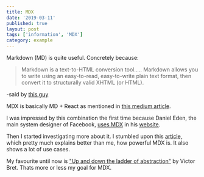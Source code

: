 ```yaml
---
title: MDX
date: '2019-03-11'
published: true
layout: post
tags: ['information', 'MDX']
category: example
---
```


Markdown (MD) is quite useful. Concretely because:

> Markdown is a text-to-HTML conversion tool.....
> Markdown allows you to write using an easy-to-read,
> easy-to-write plain text format, then convert it to structurally valid XHTML (or HTML).
>
-said by [this guy](https://daringfireball.net/projects/markdown/)

MDX is basically MD + React as mentioned in
[this medium article](https://medium.com/@alexkrolick/writing-interactive-documents-in-markdown-with-mdx-4b6dd7db683d).


I was impressed by this combination the first time because Daniel Eden, the main system designer of Facebook,
[uses MDX](https://github.com/daneden)
in his
[website](https://daneden.me/).

Then I started investigating more about it. I stumbled upon this [article,](https://css-tricks.com/an-introduction-to-mdxjs/)
which pretty much explains better than me, how powerful MDX is. It also shows a lot of use cases.

My favourite until now is ["Up and down the ladder of abstraction"](http://worrydream.com/#!2/LadderOfAbstraction)
by Victor Bret. Thats more or less my goal for MDX.
